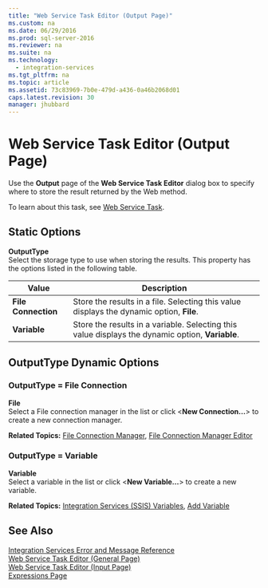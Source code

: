 ```yaml
---
title: "Web Service Task Editor (Output Page)"
ms.custom: na
ms.date: 06/29/2016
ms.prod: sql-server-2016
ms.reviewer: na
ms.suite: na
ms.technology: 
  - integration-services
ms.tgt_pltfrm: na
ms.topic: article
ms.assetid: 73c83969-7b0e-479d-a436-0a46b2068d01
caps.latest.revision: 30
manager: jhubbard
---
```

# Web Service Task Editor (Output Page)
Use the **Output** page of the **Web Service Task Editor** dialog box to specify where to store the result returned by the Web method.  
  
 To learn about this task, see [Web Service Task](../../Topics/TopicNameNotContainA/Web-Service-Task.md).  
  
## Static Options  
 **OutputType**  
 Select the storage type to use when storing the results. This property has the options listed in the following table.  
  
|Value|Description|  
|-----------|-----------------|  
|**File Connection**|Store the results in a file. Selecting this value displays the dynamic option, **File**.|  
|**Variable**|Store the results in a variable. Selecting this value displays the dynamic option, **Variable**.|  
  
## OutputType Dynamic Options  
  
### OutputType = File Connection  
 **File**  
 Select a File connection manager in the list or click <**New Connection…**> to create a new connection manager.  
  
 **Related Topics:** [File Connection Manager](../../Topics/TopicNameNotContainA/File-Connection-Manager.md), [File Connection Manager Editor](../../Topics/TopicNameNotContainA/File-Connection-Manager-Editor.md)  
  
### OutputType = Variable  
 **Variable**  
 Select a variable in the list or click <**New Variable…**> to create a new variable.  
  
 **Related Topics:**  [Integration Services (SSIS) Variables](../../Topics/TopicNameNotContainA/Integration-Services--SSIS--Variables.md), [Add Variable](../../Topics/TopicNameNotContainA/Add-Variable.md)  
  
## See Also  
 [Integration Services Error and Message Reference](../../Topics/TopicNameNotContainA/Integration-Services-Error-and-Message-Reference.md)   
 [Web Service Task Editor (General Page)](../../Topics/TopicNameNotContainA/Web-Service-Task-Editor--General-Page-.md)   
 [Web Service Task Editor (Input Page)](../../Topics/TopicNameNotContainA/Web-Service-Task-Editor--Input-Page-.md)   
 [Expressions Page](../../Topics/TopicNameNotContainA/Expressions-Page.md)